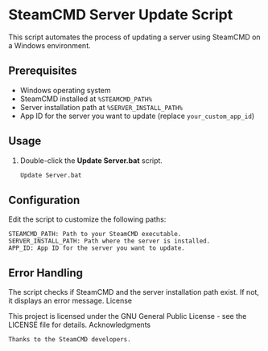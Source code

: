 # SteamCMD Server Update Script

This script automates the process of updating a server using SteamCMD on a Windows environment.

## Prerequisites

- Windows operating system
- SteamCMD installed at `%STEAMCMD_PATH%`
- Server installation path at `%SERVER_INSTALL_PATH%`
- App ID for the server you want to update (replace `your_custom_app_id`)

## Usage

1. Double-click the **Update Server.bat** script.

   ```bash
   Update Server.bat

## Configuration

Edit the script to customize the following paths:

    STEAMCMD_PATH: Path to your SteamCMD executable.
    SERVER_INSTALL_PATH: Path where the server is installed.
    APP_ID: App ID for the server you want to update.

## Error Handling

The script checks if SteamCMD and the server installation path exist. If not, it displays an error message.
License

This project is licensed under the GNU General Public License - see the LICENSE file for details.
Acknowledgments

    Thanks to the SteamCMD developers.